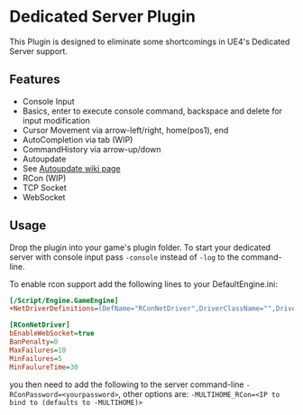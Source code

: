 # Dedicated Server Plugin
This Plugin is designed to eliminate some shortcomings in UE4's Dedicated Server support.

## Features
* Console Input
 * Basics, enter to execute console command, backspace and delete for input modification
 * Cursor Movement via arrow-left/right, home(pos1), end
 * AutoCompletion via tab (WIP)
 * CommandHistory via arrow-up/down
* Autoupdate
 * See [Autoupdate wiki page](https://github.com/yas-online/UE4-DedicatedServer/wiki/Autoupdate)
* RCon (WIP)
 * TCP Socket
 * WebSocket

## Usage
Drop the plugin into your game's plugin folder.
To start your dedicated server with console input pass `-console` instead of `-log` to the command-line.

To enable rcon support add the following lines to your DefaultEngine.ini:
```ini
[/Script/Engine.GameEngine]
+NetDriverDefinitions=(DefName="RConNetDriver",DriverClassName="",DriverClassNameFallback="")

[RConNetDriver]
bEnableWebSocket=true
BanPenalty=0
MaxFailures=10
MinFailures=5
MinFaulureTime=30
```

you then need to add the following to the server command-line `-RConPassword=<yourpassword>`,
other options are: `-MULTIHOME_RCon=<IP to bind to (defaults to -MULTIHOME)>`
